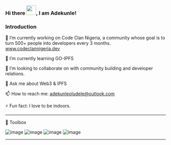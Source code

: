 ### Hi there <img src="https://raw.githubusercontent.com/MartinHeinz/MartinHeinz/master/wave.gif" width="30px">, I am Adekunle!

### Introduction

🔭 I’m currently working on Code Clan Nigeria, a community whose goal is to turn 500+ people into developers every 3 months. www.codeclannigeria.dev

🌱 I’m currently learning GO-IPFS

👯 I’m looking to collaborate on with community building and developer relations.

💬 Ask me about Web3 & IPFS

📫 How to reach me: adekunleoludele@outlook.com

⚡ Fun fact: I love to be indoors.

---

🧰 Toolbox

![image](https://user-images.githubusercontent.com/110335901/182026656-76ff2a39-5a2f-4ef7-8849-487ebe9eba5d.png)
![image](https://user-images.githubusercontent.com/110335901/182026552-76c117ef-d9b8-486b-bce3-7ee4596d9d68.png)
![image](https://user-images.githubusercontent.com/110335901/182026598-fd817b62-43c8-4792-89e2-d40bdc9ad9bf.png)
![image](https://user-images.githubusercontent.com/110335901/182026608-0f471653-f8a7-4a9d-a60d-630a337ed72f.png)


---



